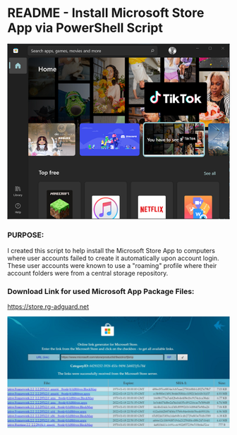 # README - Install Microsoft Store App via PowerShell Script

![Title Banner](/Windows/MicrosoftStore/media/ms_store.png)

### PURPOSE:
I created this script to help install the Microsoft Store App to computers where user accounts failed to create it automatically upon account login. These user accounts were known to use a "roaming" profile where their account folders were from a central storage repository.

### Download Link for used Microsoft App Package Files:
https://store.rg-adguard.net

![Title Banner](/Windows/MicrosoftStore/media/download_repo.png)

